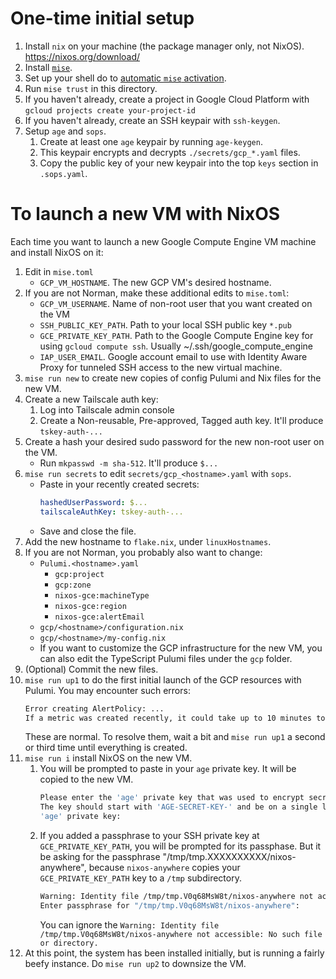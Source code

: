 # One-time initial setup

1. Install `nix` on your machine (the package manager only, not NixOS). <https://nixos.org/download/>
1. Install [`mise`](https://github.com/jdx/mise).
1. Set up your shell do to [automatic `mise` activation](https://mise.jdx.dev/installing-mise.html#shells).
1. Run `mise trust` in this directory.
1. If you haven't already, create a project in Google Cloud Platform with `gcloud projects create your-project-id`
1. If you haven't already, create an SSH keypair with `ssh-keygen`.
1. Setup `age` and `sops`.
    1. Create at least one `age` keypair by running `age-keygen`.
    1. This keypair encrypts and decrypts `./secrets/gcp_*.yaml` files.
    1. Copy the public key of your new keypair into the top `keys` section in `.sops.yaml`.

# To launch a new VM with NixOS

Each time you want to launch a new Google Compute Engine VM machine and install NixOS on it:

1. Edit in `mise.toml`
    - `GCP_VM_HOSTNAME`. The new GCP VM's desired hostname.
1. If you are not Norman, make these additional edits to `mise.toml`:
    - `GCP_VM_USERNAME`. Name of non-root user that you want created on the VM
    - `SSH_PUBLIC_KEY_PATH`. Path to your local SSH public key `*.pub`
    - `GCE_PRIVATE_KEY_PATH`. Path to the Google Compute Engine key for using `gcloud compute ssh`. Usually ~/.ssh/google_compute_engine
    - `IAP_USER_EMAIL`. Google account email to use with Identity Aware Proxy for tunneled SSH access to the new virtual machine.
1. `mise run new` to create new copies of config Pulumi and Nix files for the new VM.
1. Create a new Tailscale auth key:
    1. Log into Tailscale admin console
    1. Create a Non-reusable, Pre-approved, Tagged auth key. It'll produce `tskey-auth-...`
1. Create a hash your desired sudo password for the new non-root user on the VM.
    - Run `mkpasswd -m sha-512`. It'll produce `$...`
1. `mise run secrets` to edit `secrets/gcp_<hostname>.yaml` with `sops`.
    - Paste in your recently created secrets:
        ```yaml
        hashedUserPassword: $...
        tailscaleAuthKey: tskey-auth-...
        ```
    - Save and close the file.
1. Add the new hostname to `flake.nix`, under `linuxHostnames`.
1. If you are not Norman, you probably also want to change:
    - `Pulumi.<hostname>.yaml`
        - `gcp:project`
        - `gcp:zone`
        - `nixos-gce:machineType`
        - `nixos-gce:region`
        - `nixos-gce:alertEmail`
    - `gcp/<hostname>/configuration.nix`
    - `gcp/<hostname>/my-config.nix`
    - If you want to customize the GCP infrastructure for the new VM, you can also edit the TypeScript Pulumi files under the `gcp` folder.
1. (Optional) Commit the new files.
1. `mise run up1` to do the first initial launch of the GCP resources with Pulumi.
    You may encounter such errors:
    ```sh
    Error creating AlertPolicy: ...
    If a metric was created recently, it could take up to 10 minutes to become available. Please try again soon.
    ```
    These are normal. To resolve them, wait a bit and `mise run up1` a second or third time until everything is created.
1. `mise run i` install NixOS on the new VM.
    1. You will be prompted to paste in your `age` private key. It will be copied to the new VM.
        ```sh
        Please enter the 'age' private key that was used to encrypt secrets/gcp_cork.yaml:
        The key should start with 'AGE-SECRET-KEY-' and be on a single line.
        'age' private key:
        ```
    1. If you added a passphrase to your SSH private key at `GCE_PRIVATE_KEY_PATH`, you will be prompted for its passphase. But it be asking for the passphrase "/tmp/tmp.XXXXXXXXXX/nixos-anywhere", because `nixos-anywhere` copies your `GCE_PRIVATE_KEY_PATH` key to a `/tmp` subdirectory.
        ```sh
        Warning: Identity file /tmp/tmp.V0q68MsW8t/nixos-anywhere not accessible: No such file or directory.
        Enter passphrase for "/tmp/tmp.V0q68MsW8t/nixos-anywhere":
        ```
        You can ignore the `Warning: Identity file /tmp/tmp.V0q68MsW8t/nixos-anywhere not accessible: No such file or directory.`
1. At this point, the system has been installed initially, but is running a fairly beefy instance. Do `mise run up2` to downsize the VM.
